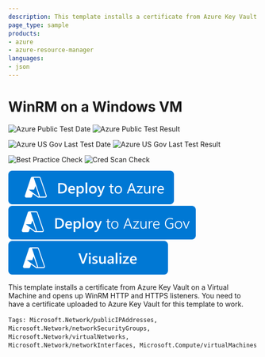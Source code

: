 ```yaml
---
description: This template installs a certificate from Azure Key Vault on a Virtual Machine and opens up WinRM HTTP and HTTPS listeners. Prerequisite: A certificate uploaded to Azure Key Vault. Create the Key Vault using the template at http://azure.microsoft.com/en-us/documentation/templates/101-create-key-vault
page_type: sample
products:
- azure
- azure-resource-manager
languages:
- json
---
```

# WinRM on a Windows VM

![Azure Public Test Date](https://azurequickstartsservice.blob.core.windows.net/badges/demos/vm-winrm-keyvault-windows/PublicLastTestDate.svg)
![Azure Public Test Result](https://azurequickstartsservice.blob.core.windows.net/badges/demos/vm-winrm-keyvault-windows/PublicDeployment.svg)

![Azure US Gov Last Test Date](https://azurequickstartsservice.blob.core.windows.net/badges/demos/vm-winrm-keyvault-windows/FairfaxLastTestDate.svg)
![Azure US Gov Last Test Result](https://azurequickstartsservice.blob.core.windows.net/badges/demos/vm-winrm-keyvault-windows/FairfaxDeployment.svg)

![Best Practice Check](https://azurequickstartsservice.blob.core.windows.net/badges/demos/vm-winrm-keyvault-windows/BestPracticeResult.svg)
![Cred Scan Check](https://azurequickstartsservice.blob.core.windows.net/badges/demos/vm-winrm-keyvault-windows/CredScanResult.svg)

[![Deploy To Azure](https://raw.githubusercontent.com/Azure/azure-quickstart-templates/master/1-CONTRIBUTION-GUIDE/images/deploytoazure.svg?sanitize=true)](https://portal.azure.com/#create/Microsoft.Template/uri/https%3A%2F%2Fraw.githubusercontent.com%2FAzure%2Fazure-quickstart-templates%2Fmaster%2Fdemos%2Fvm-winrm-keyvault-windows%2Fazuredeploy.json)
[![Deploy To Azure US Gov](https://raw.githubusercontent.com/Azure/azure-quickstart-templates/master/1-CONTRIBUTION-GUIDE/images/deploytoazuregov.svg?sanitize=true)](https://portal.azure.us/#create/Microsoft.Template/uri/https%3A%2F%2Fraw.githubusercontent.com%2FAzure%2Fazure-quickstart-templates%2Fmaster%2Fdemos%2Fvm-winrm-keyvault-windows%2Fazuredeploy.json)
[![Visualize](https://raw.githubusercontent.com/Azure/azure-quickstart-templates/master/1-CONTRIBUTION-GUIDE/images/visualizebutton.svg?sanitize=true)](http://armviz.io/#/?load=https%3A%2F%2Fraw.githubusercontent.com%2FAzure%2Fazure-quickstart-templates%2Fmaster%2Fdemos%2Fvm-winrm-keyvault-windows%2Fazuredeploy.json)

This template installs a certificate from Azure Key Vault on a Virtual Machine and opens up WinRM HTTP and HTTPS listeners. You need to have a certificate uploaded to Azure Key Vault for this template to work.

`Tags: Microsoft.Network/publicIPAddresses, Microsoft.Network/networkSecurityGroups, Microsoft.Network/virtualNetworks, Microsoft.Network/networkInterfaces, Microsoft.Compute/virtualMachines`
